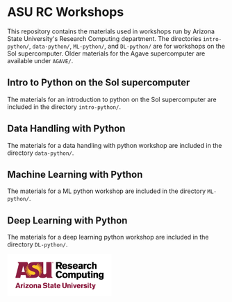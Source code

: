 ASU RC Workshops
================

This repository contains the materials used in workshops run by Arizona
State University's Research Computing department. The directories
`intro-python/`, `data-python/`, `ML-python/`, and `DL-python/` are for
workshops on the Sol supercomputer. Older materials for the Agave
supercomputer are available under `AGAVE/`.

Intro to Python on the Sol supercomputer
----------------------------------------

The materials for an introduction to python on the Sol supercomputer are
included in the directory `intro-python/`. 

Data Handling with Python
-------------------------

The materials for a data handling with python workshop are included in
the directory `data-python/`. 

Machine Learning with Python
----------------------------

The materials for a ML python workshop are included in the directory
`ML-python/`. 

Deep Learning with Python
-------------------------

The materials for a deep learning python workshop are included in the
directory `DL-python/`. 




<img src="assets/ASURC_logo.png" width="240">


